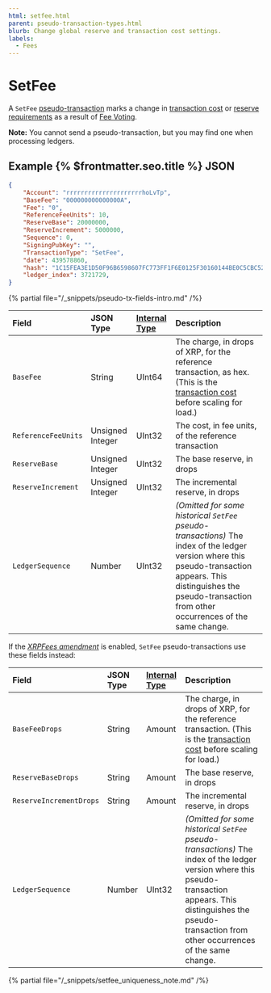 ```yaml
---
html: setfee.html
parent: pseudo-transaction-types.html
blurb: Change global reserve and transaction cost settings.
labels:
  - Fees
---
```

# SetFee

A `SetFee` [pseudo-transaction](pseudo-transaction-types.md) marks a change in [transaction cost](../../../../concepts/transactions/transaction-cost.md) or [reserve requirements](../../../../concepts/accounts/reserves.md) as a result of [Fee Voting](../../../../concepts/consensus-protocol/fee-voting.md).

**Note:** You cannot send a pseudo-transaction, but you may find one when processing ledgers.

## Example {% $frontmatter.seo.title %} JSON

```json
{
    "Account": "rrrrrrrrrrrrrrrrrrrrrhoLvTp",
    "BaseFee": "000000000000000A",
    "Fee": "0",
    "ReferenceFeeUnits": 10,
    "ReserveBase": 20000000,
    "ReserveIncrement": 5000000,
    "Sequence": 0,
    "SigningPubKey": "",
    "TransactionType": "SetFee",
    "date": 439578860,
    "hash": "1C15FEA3E1D50F96B6598607FC773FF1F6E0125F30160144BE0C5CBC52F5151B",
    "ledger_index": 3721729,
}
```

{% partial file="/_snippets/pseudo-tx-fields-intro.md" /%}
<!--{# fix md highlighting_ #}-->

| Field               | JSON Type        | [Internal Type](../../binary-format.md) | Description     |
|:--------------------|:-----------------|:------------------|:----------------|
| `BaseFee`           | String           | UInt64            | The charge, in drops of XRP, for the reference transaction, as hex. (This is the [transaction cost](../../../../concepts/transactions/transaction-cost.md) before scaling for load.) |
| `ReferenceFeeUnits` | Unsigned Integer | UInt32            | The cost, in fee units, of the reference transaction |
| `ReserveBase`       | Unsigned Integer | UInt32            | The base reserve, in drops |
| `ReserveIncrement`  | Unsigned Integer | UInt32            | The incremental reserve, in drops |
| `LedgerSequence`    | Number           | UInt32            | _(Omitted for some historical `SetFee` pseudo-transactions)_ The index of the ledger version where this pseudo-transaction appears. This distinguishes the pseudo-transaction from other occurrences of the same change. |


If the _[XRPFees amendment](../../../../resources/known-amendments.md#xrpfees)_ is enabled, `SetFee` pseudo-transactions use these fields instead:

| Field                   | JSON Type | [Internal Type](../../binary-format.md) | Description     |
|:------------------------|:----------|:------------------|:----------------|
| `BaseFeeDrops`          | String    | Amount            | The charge, in drops of XRP, for the reference transaction. (This is the [transaction cost](../../../../concepts/transactions/transaction-cost.md) before scaling for load.) |
| `ReserveBaseDrops`      | String    | Amount            | The base reserve, in drops |
| `ReserveIncrementDrops` | String    | Amount            | The incremental reserve, in drops |
| `LedgerSequence`        | Number    | UInt32            | _(Omitted for some historical `SetFee` pseudo-transactions)_ The index of the ledger version where this pseudo-transaction appears. This distinguishes the pseudo-transaction from other occurrences of the same change. |


{% partial file="/_snippets/setfee_uniqueness_note.md" /%}
